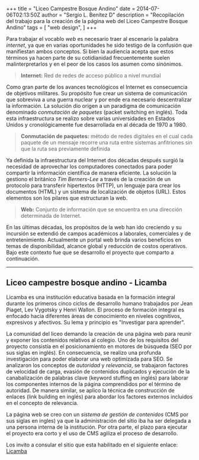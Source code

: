 +++
title = "Liceo Campestre Bosque Andino"
date = 2014-07-06T02:13:50Z
author = "Sergio L. Benítez D"
description = "Recopilación del trabajo para la creación de la página web del Liceo Campestre Bosque Andino"
tags = [
    "web design",
]
+++

Para trabajar el vocablo _web_ es necesario traer al escenario la palabra _internet_, ya que en varias oportunidades he sido testigo de la confusión que manifiestan ambos conceptos. Si bien la audiencia acepta que estos términos ya hacen parte de su cotidianidad frecuentemente suelen malinterpretarlos y en el peor de los casos los asumen como sinónimos.

> __Internet:__ Red de redes de acceso público a nivel mundial

Como gran parte de los avances tecnológicos el Internet es consecuencia de objetivos militares. Su propósito fue crear un sistema de comunicación que sobreviva a una guerra nuclear y por ende era necesario descentralizar la información. La solución dio origen a un paradigma de comunicación denominado _conmutación de paquetes_ (packet switching en inglés). Toda esta infraestructura se realizo sobre varias universidades en Estados Unidos y cronológicamente fue desarrollada en al década de 1970 a 1980.

> __Conmutación de paquetes:__ método de redes digitales en el cual cada paquete de un mensaje recorre una ruta entre sistemas anfitriones sin que la ruta sea previamente definida

Ya definida la infraestructura del Internet dos décadas después surgió la necesidad de aprovechar los computadores conectados para poder compartir la información científica de manera eficiente. La solución la gestiono el británico _Tim Berners-Lee_ a través de la creación de un protocolo para transferir hipertextos (HTTP), un lenguaje para crear los documentos (HTML) y un sistema de localización de objetos (URL). Estos elementos son los pilares que estructuran la web.

> __Web:__ Conjunto de información que se encuentra en una dirección determinada de Internet.

En las últimas décadas, los propósitos de la web han ido creciendo y su incursión se extendió de campos académicos a laborales, comerciales y de entretenimiento. Actualmente un portal web brinda varios beneficios en temas de disponibilidad, alcance global y reducción de costos operativos. Bajo este contexto fue que se desarrollo el proyecto que comparto a continuación.

* * *

## Liceo campestre bosque andino - Licamba

Licamba es una institución educativa basada en la formación integral durante los primeros cinco ciclos de desarrollo humano trabajados por Jean Piaget, Lev Vygotsky y Henri Wallon. El proceso de formación integral es enfocado hacia diferentes áreas de conocimiento en niveles cognitivos, expresivos y afectivos. Su lema y principio es "Investigar para aprender".

La comunidad del liceo demando la creación de una página web para reunir y exponer los contenidos relativos al colegio. Uno de los requisitos del proyecto consistía en el posicionamiento en motores de búsqueda (SEO por sus siglas en inglés). En consecuencia, se realizo una profunda investigación para poder elaborar una web optimizada para SEO. Se analizaron los conceptos de _autoridad_ y _relevancia_, se trabajaron factores de velocidad de carga, evasión de contenidos duplicados y ejecución  de la canabalización de palabras clave (keyword stuffing en inglés) para laborar los componentes internos de la página comprendidos por el término de autoridad. De manera similar, se aplico la técnica de construcción de enlaces (link building en inglés) para abordar los factores externos incluidos en el concepto de relevancia.

La página web se creo con un _sistema de gestión de contenidos_ (CMS por  sus siglas en ingles) ya que la administración del sitio iba ha ser delegada a una persona interna de la institución. Por otra parte, el plazo para ejecutar el proyecto era corto y el uso de CMS agiliza el proceso de desarrollo.

Los invito a consular el sitio que esta habilitado en el siguiente enlace: <a href="https://licamba.edu.co" target="_blank">Licamba</a>
